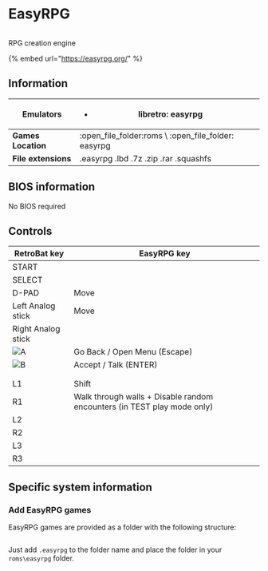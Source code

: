 # EasyRPG

<figure><img src="https://i.imgur.com/khOjbUH.png" alt=""><figcaption></figcaption></figure>

RPG creation engine

{% embed url="https://easyrpg.org/" %}

## Information

| **Emulators**       | <ul><li>libretro: easyrpg</li></ul>                     |   |
| ------------------- | ------------------------------------------------------- | - |
| **Games Location**  | :open\_file\_folder:roms \ :open\_file\_folder: easyrpg |   |
| **File extensions** | .easyrpg .lbd .7z .zip .rar .squashfs                   |   |

## BIOS information

No BIOS required

## Controls

| RetroBat key                                                                           | EasyRPG key                                                             |
| -------------------------------------------------------------------------------------- | ----------------------------------------------------------------------- |
| START                                                                                  |                                                                         |
| SELECT                                                                                 |                                                                         |
| D-PAD                                                                                  | Move                                                                    |
| Left Analog stick                                                                      | Move                                                                    |
| Right Analog stick                                                                     |                                                                         |
| ![A](<../../../.gitbook/assets/image (1) (2) (1).png>)                                 | Go Back / Open Menu (Escape)                                            |
| ![B](<../../../.gitbook/assets/image (4) (1).png>)                                     | Accept / Talk (ENTER)                                                   |
| <img src="../../../.gitbook/assets/image (3) (1) (2).png" alt="" data-size="original"> |                                                                         |
| <img src="../../../.gitbook/assets/image (2) (1) (1).png" alt="" data-size="line">     |                                                                         |
| L1                                                                                     | Shift                                                                   |
| R1                                                                                     | Walk through walls + Disable random encounters (in TEST play mode only) |
| L2                                                                                     |                                                                         |
| R2                                                                                     |                                                                         |
| L3                                                                                     |                                                                         |
| R3                                                                                     |                                                                         |

## Specific system information

### Add EasyRPG games

EasyRPG games are provided as a folder with the following structure:

<figure><img src="https://i.imgur.com/fW4ypgs.png" alt=""><figcaption></figcaption></figure>

Just add `.easyrpg` to the folder name and place the folder in your `roms\easyrpg` folder.
